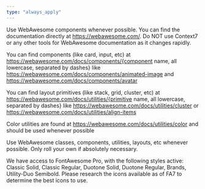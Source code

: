 ```yaml
---
type: "always_apply"
---
```


Use WebAwesome components whenever possible. You can find the documentation directly at https://webawesome.com/. Do NOT use Context7 or any other tools for WebAwesome documentation as it changes rapidly. 

You can find components (like card, input, etc) at https://webawesome.com/docs/components/{component name, all lowercase, separated by dashes} like https://webawesome.com/docs/components/animated-image and https://webawesome.com/docs/components/avatar

You can find layout primitives (like stack, grid, cluster, etc) at https://webawesome.com/docs/utilities/{primitive name, all lowercase, separated by dashes} like https://webawesome.com/docs/utilities/cluster or https://webawesome.com/docs/utilities/align-items

Color utilities are found at https://webawesome.com/docs/utilities/color and should be used whenever possible

Use WebAwesome classes, components, utilities, layouts, etc whenever possible. Only roll your own if absolutely necessary.

We have access to FontAwesome Pro, with the following styles active: Classic Solid, Classic Regular, Duotone Solid, Duotone Regular, Brands, Utility-Duo Semibold. Please research the icons available as of FA7 to determine the best icons to use.
